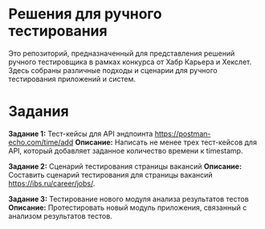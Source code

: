 # Решения для ручного тестирования

Это репозиторий, предназначенный для представления решений ручного тестировщика в рамках конкурса от Хабр Карьера и Хекслет. Здесь собраны различные подходы и сценарии для ручного тестирования приложений и систем.

# Задания

**Задание 1:** Тест-кейсы для API эндпоинта https://postman-echo.com/time/add
**Описание:** Написать не менее трех тест-кейсов для API, который добавляет заданное количество времени к timestamp.

**Задание 2:** Сценарий тестирования страницы вакансий
**Описание:** Составить сценарий тестирования для страницы вакансий https://ibs.ru/career/jobs/.

**Задание 3:** Тестирование нового модуля анализа результатов тестов
**Описание:** Протестировать новый модуль приложения, связанный с анализом результатов тестов.